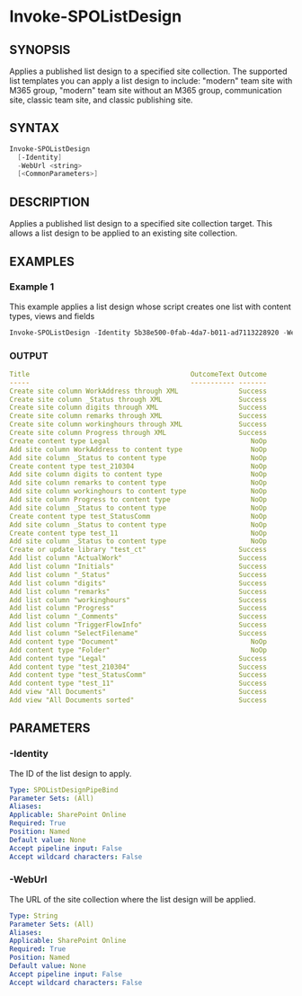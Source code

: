 # Invoke-SPOListDesign

## SYNOPSIS

Applies a published list design to a specified site collection. The supported list templates you can apply a list design to include: "modern" team site with M365 group, "modern" team site without an M365 group, communication site, classic team site, and classic publishing site.

## SYNTAX

```powershell
Invoke-SPOListDesign
  [-Identity]
  -WebUrl <string>
  [<CommonParameters>]

```
## DESCRIPTION

Applies a published list design to a specified site collection target. This allows a list design to be applied to an existing site collection.

## EXAMPLES

### Example 1

This example applies a list design whose script creates one list with content types, views and fields

```powershell
Invoke-SPOListDesign -Identity 5b38e500-0fab-4da7-b011-ad7113228920 -WebUrl "https://contoso.sharepoint.com/sites/testgo"

```
### OUTPUT
```yaml
Title                                        OutcomeText Outcome
-----                                        ----------- -------
Create site column WorkAddress through XML               Success
Create site column _Status through XML                   Success
Create site column digits through XML                    Success
Create site column remarks through XML                   Success
Create site column workinghours through XML              Success
Create site column Progress through XML                  Success
Create content type Legal                                   NoOp
Add site column WorkAddress to content type                 NoOp
Add site column _Status to content type                     NoOp
Create content type test_210304                             NoOp
Add site column digits to content type                      NoOp
Add site column remarks to content type                     NoOp
Add site column workinghours to content type                NoOp
Add site column Progress to content type                    NoOp
Add site column _Status to content type                     NoOp
Create content type test_StatusComm                         NoOp
Add site column _Status to content type                     NoOp
Create content type test_11                                 NoOp
Add site column _Status to content type                     NoOp
Create or update library "test_ct"                       Success
Add list column "ActualWork"                             Success
Add list column "Initials"                               Success
Add list column "_Status"                                Success
Add list column "digits"                                 Success
Add list column "remarks"                                Success
Add list column "workinghours"                           Success
Add list column "Progress"                               Success
Add list column "_Comments"                              Success
Add list column "TriggerFlowInfo"                        Success
Add list column "SelectFilename"                         Success
Add content type "Document"                                 NoOp
Add content type "Folder"                                   NoOp
Add content type "Legal"                                 Success
Add content type "test_210304"                           Success
Add content type "test_StatusComm"                       Success
Add content type "test_11"                               Success
Add view "All Documents"                                 Success
Add view "All Documents sorted"                          Success

```

## PARAMETERS

### -Identity

The ID of the list design to apply.

```yaml
Type: SPOListDesignPipeBind
Parameter Sets: (All)
Aliases:
Applicable: SharePoint Online
Required: True
Position: Named
Default value: None
Accept pipeline input: False
Accept wildcard characters: False

```

### -WebUrl

The URL of the site collection where the list design will be applied.

```yaml
Type: String
Parameter Sets: (All)
Aliases:
Applicable: SharePoint Online
Required: True
Position: Named
Default value: None
Accept pipeline input: False
Accept wildcard characters: False
```
